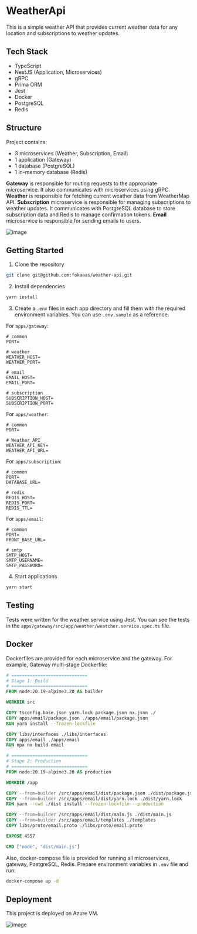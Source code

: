 # WeatherApi

This is a simple weather API that provides current weather data for any location and subscriptions to weather updates.

## Tech Stack

- TypeScript
- NestJS (Application, Microservices)
- gRPC
- Prima ORM
- Jest
- Docker
- PostgreSQL
- Redis

## Structure

Project contains:
- 3 microservices (Weather, Subscription, Email)
- 1 application (Gateway)
- 1 database (PostgreSQL)
- 1 in-memory database (Redis)

**Gateway** is responsible for routing requests to the appropriate microservice. It also communicates with microservices using gRPC.
**Weather** is responsible for fetching current weather data from WeatherMap API.
**Subscription** microservice is responsible for managing subscriptions to weather updates. It communicates with PostgreSQL database to store subscription data and Redis to manage confirmation tokens.
**Email** microservice is responsible for sending emails to users.

![image](https://github.com/user-attachments/assets/35ac63a1-438f-4ce4-a204-9de8a6e58c14)

## Getting Started

1. Clone the repository
```bash
git clone git@github.com:fokaaas/weather-api.git
```

2. Install dependencies
```bash
yarn install
```

3. Create a `.env` files in each app directory and fill them with the required environment variables. You can use `.env.sample` as a reference.

For `apps/gateway`:
```dotenv
# common
PORT=

# weather
WEATHER_HOST=
WEATHER_PORT=

# email
EMAIL_HOST=
EMAIL_PORT=

# subscription
SUBSCRIPTION_HOST=
SUBSCRIPTION_PORT=
```

For `apps/weather`:
```dotenv
# common
PORT=

# Weather API
WEATHER_API_KEY=
WEATHER_API_URL=
```

For `apps/subscription`:
```dotenv
# common
PORT=
DATABASE_URL=

# redis
REDIS_HOST=
REDIS_PORT=
REDIS_TTL=
```

For `apps/email`:
```dotenv
# common
PORT=
FRONT_BASE_URL=

# smtp
SMTP_HOST=
SMTP_USERNAME=
SMTP_PASSWORD=
```

4. Start applications
```bash
yarn start
```

## Testing

Tests were written for the weather service using Jest.
You can see the tests in the `apps/gateway/src/app/weather/weatcher.service.spec.ts` file.

## Docker

Dockerfiles are provided for each microservice and the gateway.
For example, Gateway multi-stage Dockerfile:
```dockerfile
# =============================
# Stage 1: Build
# =============================
FROM node:20.19-alpine3.20 AS builder

WORKDIR src

COPY tsconfig.base.json yarn.lock package.json nx.json ./
COPY apps/email/package.json ./apps/email/package.json
RUN yarn install --frozen-lockfile

COPY libs/interfaces ./libs/interfaces
COPY apps/email ./apps/email
RUN npx nx build email

# =============================
# Stage 2: Production
# =============================
FROM node:20.19-alpine3.20 AS production

WORKDIR /app

COPY --from=builder /src/apps/email/dist/package.json ./dist/package.json
COPY --from=builder /src/apps/email/dist/yarn.lock ./dist/yarn.lock
RUN yarn --cwd ./dist install --frozen-lockfile --production

COPY --from=builder /src/apps/email/dist/main.js ./dist/main.js
COPY --from=builder /src/apps/email/templates ./templates
COPY libs/proto/email.proto ./libs/proto/email.proto

EXPOSE 4557

CMD ["node", "dist/main.js"]
```

Also, docker-compose file is provided for running all microservices, gateway, PostgreSQL, Redis. Prepare environment variables in `.env` file and run:
```bash
docker-compose up -d
```

## Deployment
This project is deployed on Azure VM.

![image](https://github.com/user-attachments/assets/1d84d78a-a3c0-4985-8bbb-350d4a3c591a)
